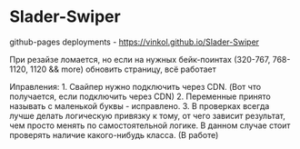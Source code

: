 # Slader-Swiper
github-pages deployments - https://vinkol.github.io/Slader-Swiper

При резайзе ломается, но если на нужных бейк-поинтах (320-767, 768-1120, 1120 && more) обновить страницу, всё работает

Иправления: 1.  Свайпер нужно подключить через CDN. (Вот что получается, если подключить через CDN)
            2.  Переменные принято называть с маленькой буквы - исправлено.
            3.  В проверках всегда лучше делать логическую привязку к тому, 
                от чего зависит результат, чем просто менять по самостоятельной логике. 
                В данном случае стоит проверять наличие какого-нибудь класса. (В работе)